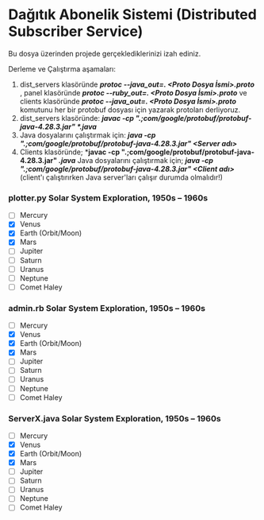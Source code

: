 # Dağıtık Abonelik Sistemi (Distributed Subscriber Service)
Bu dosya üzerinden projede gerçeklediklerinizi izah ediniz.


Derleme ve Çalıştırma aşamaları:
1. dist_servers klasöründe ***protoc --java_out=. <Proto Dosya İsmi>.proto*** , panel klasöründe ***protoc --ruby_out=. <Proto Dosya İsmi>.proto*** ve clients klasöründe ***protoc --java_out=. <Proto Dosya İsmi>.proto*** komutunu her bir protobuf dosyası için yazarak protoları derliyoruz.
2. dist_servers klasöründe: ***javac -cp ".;com/google/protobuf/protobuf-java-4.28.3.jar" \*.java***
3. Java dosyalarını çalıştırmak için: ***java -cp ".;com/google/protobuf/protobuf-java-4.28.3.jar" <Server adı>***
4. Clients klasöründe;
***javac -cp ".;com/google/protobuf/protobuf-java-4.28.3.jar" *.java***
Java dosyalarını çalıştırmak için; ***java -cp ".;com/google/protobuf/protobuf-java-4.28.3.jar" <Client adı>*** (client'ı çalıştırırken Java server'ları çalışır durumda olmalıdır!) 


### plotter.py Solar System Exploration, 1950s – 1960s

- [ ] Mercury
- [x] Venus
- [x] Earth (Orbit/Moon)
- [x] Mars
- [ ] Jupiter
- [ ] Saturn
- [ ] Uranus
- [ ] Neptune
- [ ] Comet Haley

### admin.rb Solar System Exploration, 1950s – 1960s

- [ ] Mercury
- [x] Venus
- [x] Earth (Orbit/Moon)
- [x] Mars
- [ ] Jupiter
- [ ] Saturn
- [ ] Uranus
- [ ] Neptune
- [ ] Comet Haley

### ServerX.java Solar System Exploration, 1950s – 1960s

- [ ] Mercury
- [x] Venus
- [x] Earth (Orbit/Moon)
- [x] Mars
- [ ] Jupiter
- [ ] Saturn
- [ ] Uranus
- [ ] Neptune
- [ ] Comet Haley
